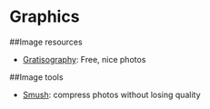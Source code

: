 Graphics
===

##Image resources
- [Gratisography](http://gratisography.com/): Free, nice photos




##Image tools
- [Smush](http://www.smushit.com/ysmush.it/): compress photos without losing quality
